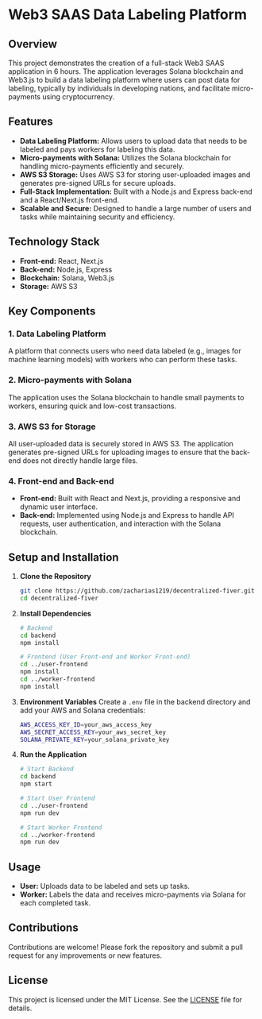 # Web3 SAAS Data Labeling Platform

## Overview
This project demonstrates the creation of a full-stack Web3 SAAS application in 6 hours. The application leverages Solana blockchain and Web3.js to build a data labeling platform where users can post data for labeling, typically by individuals in developing nations, and facilitate micro-payments using cryptocurrency. 

## Features
- **Data Labeling Platform:** Allows users to upload data that needs to be labeled and pays workers for labeling this data.
- **Micro-payments with Solana:** Utilizes the Solana blockchain for handling micro-payments efficiently and securely.
- **AWS S3 Storage:** Uses AWS S3 for storing user-uploaded images and generates pre-signed URLs for secure uploads.
- **Full-Stack Implementation:** Built with a Node.js and Express back-end and a React/Next.js front-end.
- **Scalable and Secure:** Designed to handle a large number of users and tasks while maintaining security and efficiency.

## Technology Stack
- **Front-end:** React, Next.js
- **Back-end:** Node.js, Express
- **Blockchain:** Solana, Web3.js
- **Storage:** AWS S3

## Key Components
### 1. Data Labeling Platform
A platform that connects users who need data labeled (e.g., images for machine learning models) with workers who can perform these tasks. 

### 2. Micro-payments with Solana
The application uses the Solana blockchain to handle small payments to workers, ensuring quick and low-cost transactions.

### 3. AWS S3 for Storage
All user-uploaded data is securely stored in AWS S3. The application generates pre-signed URLs for uploading images to ensure that the back-end does not directly handle large files.

### 4. Front-end and Back-end
- **Front-end:** Built with React and Next.js, providing a responsive and dynamic user interface.
- **Back-end:** Implemented using Node.js and Express to handle API requests, user authentication, and interaction with the Solana blockchain.

## Setup and Installation
1. **Clone the Repository**
   ```sh
   git clone https://github.com/zacharias1219/decentralized-fiver.git
   cd decentralized-fiver
   ```

2. **Install Dependencies**
   ```sh
   # Backend
   cd backend
   npm install

   # Frontend (User Front-end and Worker Front-end)
   cd ../user-frontend
   npm install
   cd ../worker-frontend
   npm install
   ```

3. **Environment Variables**
   Create a `.env` file in the backend directory and add your AWS and Solana credentials:
   ```sh
   AWS_ACCESS_KEY_ID=your_aws_access_key
   AWS_SECRET_ACCESS_KEY=your_aws_secret_key
   SOLANA_PRIVATE_KEY=your_solana_private_key
   ```

4. **Run the Application**
   ```sh
   # Start Backend
   cd backend
   npm start

   # Start User Frontend
   cd ../user-frontend
   npm run dev

   # Start Worker Frontend
   cd ../worker-frontend
   npm run dev
   ```

## Usage
- **User:** Uploads data to be labeled and sets up tasks.
- **Worker:** Labels the data and receives micro-payments via Solana for each completed task.

## Contributions
Contributions are welcome! Please fork the repository and submit a pull request for any improvements or new features.

## License
This project is licensed under the MIT License. See the [LICENSE](LICENSE) file for details.
